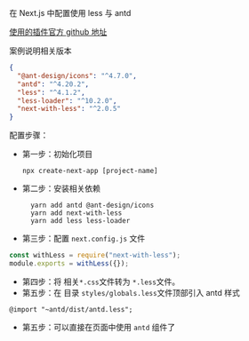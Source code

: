 在 Next.js 中配置使用 less 与 antd

[使用的插件官方 github 地址](https://github.com/elado/next-with-less)

案例说明相关版本

```json
{
  "@ant-design/icons": "^4.7.0",
  "antd": "^4.20.2",
  "less": "^4.1.2",
  "less-loader": "^10.2.0",
  "next-with-less": "^2.0.5"
}
```

配置步骤：

- 第一步：初始化项目

  ```
  npx create-next-app [project-name]
  ```

- 第二步：安装相关依赖

  ```
    yarn add antd @ant-design/icons
    yarn add next-with-less
    yarn add less less-loader
  ```

- 第三步：配置 `next.config.js` 文件

```js
const withLess = require("next-with-less");
module.exports = withLess({});
```

- 第四步：将 相关`*.css`文件转为 `*.less`文件。
- 第五步：在 目录 `styles/globals.less`文件顶部引入 antd 样式

```less
@import "~antd/dist/antd.less";
```

- 第五步：可以直接在页面中使用 `antd` 组件了

